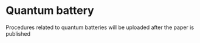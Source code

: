 # Quantum battery
Procedures related to quantum batteries will be uploaded after the paper is published

